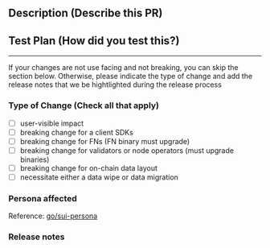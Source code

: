 ## Description (Describe this PR)

## Test Plan (How did you test this?)

---
If your changes are not use facing and not breaking, you can skip the section below. Otherwise, please indicate the type of change and add the release notes that we be hightlighted during the release process

### Type of Change (Check all that apply)
- [ ] user-visible impact
- [ ] breaking change for a client SDKs
- [ ] breaking change for FNs (FN binary must upgrade)
- [ ] breaking change for validators or node operators (must upgrade binaries)
- [ ] breaking change for on-chain data layout
- [ ] necessitate either a data wipe or data migration

### Persona affected
Reference: [go/sui-persona](http://go/sui-persona)

### Release notes
